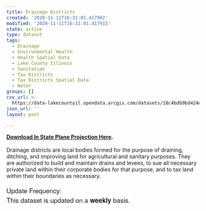 ```yaml
---
title: Drainage Districts
created: '2020-11-11T16:31:01.417902'
modified: '2020-11-11T16:31:01.417915'
state: active
type: dataset
tags:
  - Drainage
  - Environmental Health
  - Health Spatial Data
  - Lake County Illinois
  - Sanitation
  - Tax Districts
  - Tax Districts Spatial Data
  - Water
groups: []
csv_url: >-
  https://data-lakecountyil.opendata.arcgis.com/datasets/18c4bdb9bd424d698b567a7a4081952e_1.csv?outSR=%7B%22latestWkid%22%3A3857%2C%22wkid%22%3A102100%7D
json_url: ''
layout: post

---
```

<div><b><a href='https://s3.amazonaws.com/lakecountygis-public/tax_districts/draindist.zip' target='_blank'>Download In State Plane Projection Here</a>. </b><br /></div><div><br /></div>Drainage districts are local bodies formed for the purpose of draining, ditching, and improving land for agricultural and sanitary purposes. They are authorized to build and maintain drains and levees, to sue all necessary private land within their corporate bodies for that purpose, and to tax land within their boundaries as necessary.<div><br /></div><div><span style='font-family: &quot;Avenir Next W01&quot;, &quot;Avenir Next W00&quot;, &quot;Avenir Next&quot;, Avenir, &quot;Helvetica Neue&quot;, sans-serif; font-size: 17px; background-color: rgb(255, 255, 255);'>Update Frequency:</span><br /><span style='font-family: &quot;Avenir Next W01&quot;, &quot;Avenir Next W00&quot;, &quot;Avenir Next&quot;, Avenir, &quot;Helvetica Neue&quot;, sans-serif; font-size: 17px; background-color: rgb(255, 255, 255);'>This dataset is updated on a </span><span style='font-family: &quot;Avenir Next W01&quot;, &quot;Avenir Next W00&quot;, &quot;Avenir Next&quot;, Avenir, &quot;Helvetica Neue&quot;, sans-serif; font-size: 17px; background-color: rgb(255, 255, 255);'><b>weekly</b></span><span style='font-family: &quot;Avenir Next W01&quot;, &quot;Avenir Next W00&quot;, &quot;Avenir Next&quot;, Avenir, &quot;Helvetica Neue&quot;, sans-serif; font-size: 17px; background-color: rgb(255, 255, 255);'> basis.</span><br /></div>
